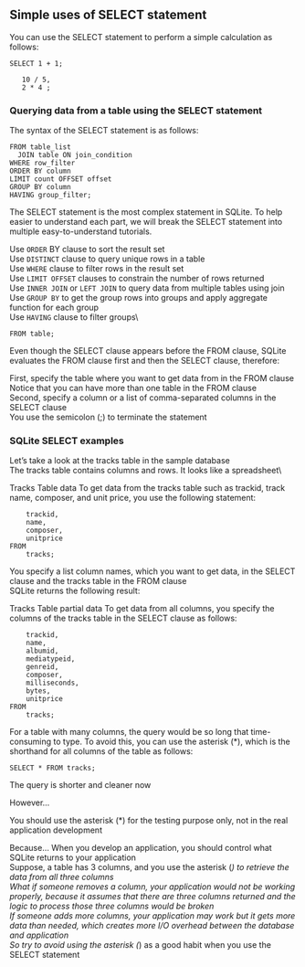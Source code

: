## Simple uses of SELECT statement

You can use the SELECT statement to perform a simple calculation as follows:

```SELECT 1 + 1;```

```SELECT 
   10 / 5, 
   2 * 4 ;
```
### Querying data from a table using the SELECT statement
The syntax of the SELECT statement is as follows:

```SELECT DISTINCT column_list
FROM table_list
  JOIN table ON join_condition
WHERE row_filter
ORDER BY column
LIMIT count OFFSET offset
GROUP BY column
HAVING group_filter;
```

The SELECT statement is the most complex statement in SQLite. To help easier to understand each part, we will break the SELECT statement into multiple easy-to-understand tutorials.

Use ```ORDER``` BY clause to sort the result set\
Use ```DISTINCT``` clause to query unique rows in a table\
Use ```WHERE``` clause to filter rows in the result set\
Use ```LIMIT OFFSET``` clauses to constrain the number of rows returned\
Use ```INNER JOIN``` or ```LEFT JOIN``` to query data from multiple tables using join\
Use ```GROUP BY``` to get the group rows into groups and apply aggregate function for each group\
Use ```HAVING``` clause to filter groups\

```SELECT column_list
FROM table;
```
Even though the SELECT clause appears before the FROM clause, SQLite evaluates the FROM clause first and then the SELECT clause, therefore:

First, specify the table where you want to get data from in the FROM clause\
Notice that you can have more than one table in the FROM clause\
Second, specify a column or a list of comma-separated columns in the SELECT clause\
You use the semicolon (;) to terminate the statement

### SQLite SELECT examples
Let’s take a look at the tracks table in the sample database\
The tracks table contains columns and rows. It looks like a spreadsheet\

<!-- <img align="right" width="200" height="200" src="/tracks_table.png"> --->

Tracks Table data
To get data from the tracks table such as trackid, track name, composer, and unit price, you use the following statement:

```SELECT
	trackid,
	name,
	composer,
	unitprice
FROM
	tracks;
 ```
You specify a list column names, which you want to get data, in the SELECT clause and the tracks table in the FROM clause\
SQLite returns the following result:

Tracks Table partial data
To get data from all columns, you specify the columns of the tracks table in the SELECT clause as follows:

```SELECT
	trackid,
	name,
	albumid,
	mediatypeid,
	genreid,
	composer,
	milliseconds,
	bytes,
	unitprice
FROM
	tracks;
```

For a table with many columns, the query would be so long that time-consuming to type. To avoid this, you can use the asterisk (*), which is the shorthand for all columns of the table as follows:

```SELECT * FROM tracks;```

The query is shorter and cleaner now

However…

You should use the asterisk (*) for the testing purpose only, not in the real application development

Because…
When you develop an application, you should control what SQLite returns to your application\
Suppose, a table has 3 columns, and you use the asterisk (*) to retrieve the data from all three columns\
What if someone removes a column, your application would not be working properly, because it assumes that there are three columns returned and the logic to process those three columns would be broken\
If someone adds more columns, your application may work but it gets more data than needed, which creates more I/O overhead between the database and application\
So try to avoid using the asterisk (*) as a good habit when you use the SELECT statement
